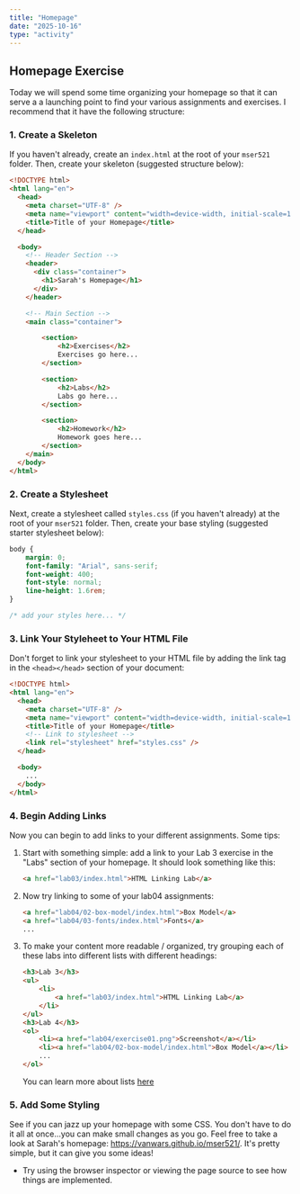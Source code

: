 ```yaml
---
title: "Homepage"
date: "2025-10-16"
type: "activity"
---
```


## Homepage Exercise
Today we will spend some time organizing your homepage so that it can serve a a launching point to find your various assignments and exercises. I recommend that it have the following structure:

### 1. Create a Skeleton
If you haven't already, create an `index.html` at the root of your `mser521` folder. Then, create your skeleton (suggested structure below):

```html
<!DOCTYPE html>
<html lang="en">
  <head>
    <meta charset="UTF-8" />
    <meta name="viewport" content="width=device-width, initial-scale=1.0" />
    <title>Title of your Homepage</title>
  </head>

  <body>
    <!-- Header Section -->
    <header>
      <div class="container">
        <h1>Sarah's Homepage</h1>
      </div>
    </header>

    <!-- Main Section -->
    <main class="container">

        <section>
            <h2>Exercises</h2>
            Exercises go here...
        </section>

        <section>
            <h2>Labs</h2>
            Labs go here...
        </section>

        <section>
            <h2>Homework</h2>
            Homework goes here...
        </section>      
    </main>
  </body>
</html>
```


### 2. Create a Stylesheet
Next, create a stylesheet called `styles.css` (if you haven't already) at the root of your `mser521` folder. Then, create your base styling (suggested starter stylesheet below):

```css
body {
    margin: 0;
    font-family: "Arial", sans-serif;
    font-weight: 400;
    font-style: normal;
    line-height: 1.6rem;
}

/* add your styles here... */
```

### 3. Link Your Styleheet to Your HTML File
Don't forget to link your stylesheet to your HTML file by adding the link tag in the `<head></head>` section of your document:

```html
<!DOCTYPE html>
<html lang="en">
  <head>
    <meta charset="UTF-8" />
    <meta name="viewport" content="width=device-width, initial-scale=1.0" />
    <title>Title of your Homepage</title>
    <!-- Link to stylesheet -->
    <link rel="stylesheet" href="styles.css" />
  </head>

  <body>
    ...
  </body>
</html>
```

### 4. Begin Adding Links
Now you can begin to add links to your different assignments. Some tips:
1. Start with something simple: add a link to your Lab 3 exercise in the "Labs" section of your homepage. It should look something like this:
    ```html
    <a href="lab03/index.html">HTML Linking Lab</a>
    ```
2. Now try linking to some of your lab04 assignments:
    ```html
    <a href="lab04/02-box-model/index.html">Box Model</a>
    <a href="lab04/03-fonts/index.html">Fonts</a>
    ...
    ```
3. To make your content more readable / organized, try grouping each of these labs into different lists with different headings:
    ```html
    <h3>Lab 3</h3>
    <ul>
        <li>
            <a href="lab03/index.html">HTML Linking Lab</a>
        </li>
    </ul>
    <h3>Lab 4</h3>
    <ol>
        <li><a href="lab04/exercise01.png">Screenshot</a></li>
        <li><a href="lab04/02-box-model/index.html">Box Model</a></li>
        ...
    </ol>
    ```
    You can learn more about lists [here](/fall2025/resources/html-composite-tags)

### 5. Add Some Styling
See if you can jazz up your homepage with some CSS. You don't have to do it all at once...you can make small changes as you go. Feel free to take a look at Sarah's homepage: <a href="https://vanwars.github.io/mser521/" target="_blank">https://vanwars.github.io/mser521/</a>. It's pretty simple, but it can give you some ideas!
* Try using the browser inspector or viewing the page source to see how things are implemented.
